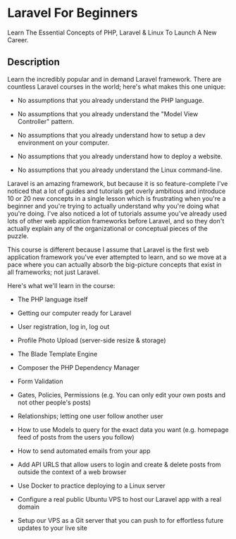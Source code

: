 # Laravel For Beginners
Learn The Essential Concepts of PHP, Laravel &amp; Linux To Launch A New Career.

## Description
Learn the incredibly popular and in demand Laravel framework. There are countless Laravel courses in the world; here's what makes this one unique:

* No assumptions that you already understand the PHP language.

* No assumptions that you already understand the "Model View Controller" pattern.

* No assumptions that you already understand how to setup a dev environment on your computer.

* No assumptions that you already understand how to deploy a website.

* No assumptions that you already understand the Linux command-line.

Laravel is an amazing framework, but because it is so feature-complete I've noticed that a lot of guides and tutorials get overly ambitious and introduce 10 or 20 new concepts in a single lesson which is frustrating when you're a beginner and you're trying to actually understand why you're doing what you're doing. I've also noticed a lot of tutorials assume you've already used lots of other web application frameworks before Laravel, and so they don't actually explain any of the organizational or conceptual pieces of the puzzle.

This course is different because I assume that Laravel is the first web application framework you've ever attempted to learn, and so we move at a pace where you can actually absorb the big-picture concepts that exist in all frameworks; not just Laravel.

Here's what we'll learn in the course:

* The PHP language itself

* Getting our computer ready for Laravel

* User registration, log in, log out

* Profile Photo Upload (server-side resize & storage)

* The Blade Template Engine

* Composer the PHP Dependency Manager

* Form Validation

* Gates, Policies, Permissions (e.g. You can only edit your own posts and not other people's posts)

* Relationships; letting one user follow another user

* How to use Models to query for the exact data you want (e.g. homepage feed of posts from the users you follow)

* How to send automated emails from your app

* Add API URLS that allow users to login and create & delete posts from outside the context of a web browser

* Use Docker to practice deploying to a Linux server

* Configure a real public Ubuntu VPS to host our Laravel app with a real domain

* Setup our VPS as a Git server that you can push to for effortless future updates to your live site


